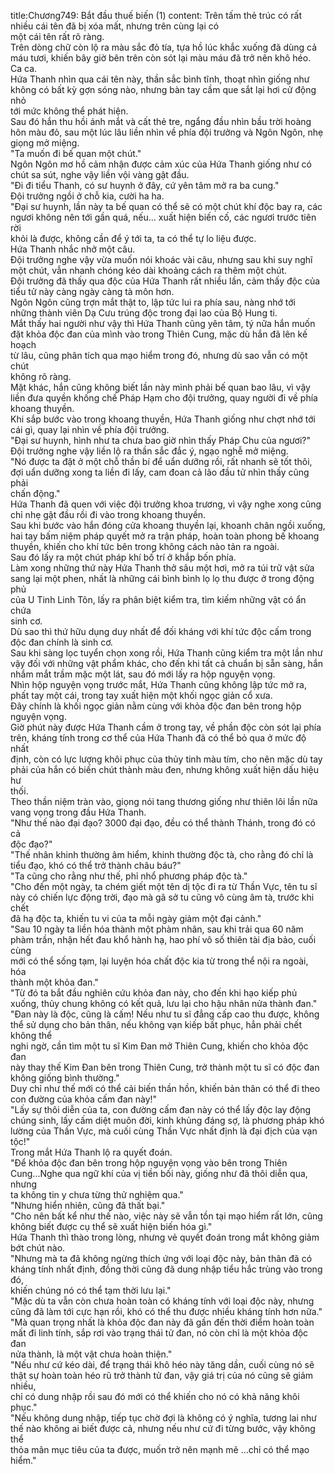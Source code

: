title:Chương749: Bắt đầu thuế biến (1)
content:
Trên tấm thẻ trúc có rất nhiều cái tên đã bị xóa mất, nhưng trên cùng lại có<br>một cái tên rất rõ ràng.<br>Trên dòng chữ còn lộ ra màu sắc đỏ tía, tựa hồ lúc khắc xuống đã dùng cả<br>máu tươi, khiến bây giờ bên trên còn sót lại màu máu đã trở nên khô héo.<br>Ca ca.<br>Hứa Thanh nhìn qua cái tên này, thần sắc bình tĩnh, thoạt nhìn giống như<br>không có bất kỳ gợn sóng nào, nhưng bàn tay cầm que sắt lại hơi cử động nhỏ<br>tới mức không thể phát hiện.<br>Sau đó hắn thu hồi ánh mắt và cất thẻ tre, ngẩng đầu nhìn bầu trời hoàng<br>hôn màu đỏ, sau một lúc lâu liền nhìn về phía đội trưởng và Ngôn Ngôn, nhẹ<br>giọng mở miệng.<br>"Ta muốn đi bế quan một chút."<br>Ngôn Ngôn mơ hồ cảm nhận được cảm xúc của Hứa Thanh giống như có<br>chút sa sút, nghe vậy liền vội vàng gật đầu.<br>"Đi đi tiểu Thanh, có sư huynh ở đây, cứ yên tâm mở ra ba cung."<br>Đội trưởng ngồi ở chỗ kia, cười ha ha.<br>"Đại sư huynh, lần này ta bế quan có thể sẽ có một chút khí độc bay ra, các<br>ngươi không nên tới gần quá, nếu... xuất hiện biến cố, các ngươi trước tiên rời<br>khỏi là được, không cần để ý tới ta, ta có thể tự lo liệu được.<br>Hứa Thanh nhắc nhở một câu.<br>Đội trưởng nghe vậy vừa muốn nói khoác vài câu, nhưng sau khi suy nghĩ<br>một chút, vẫn nhanh chóng kéo dài khoảng cách ra thêm một chút.<br>Đội trưởng đã thấy qua độc của Hứa Thanh rất nhiều lần, cảm thấy độc của<br>tiểu tử này càng ngày càng tà môn hơn.<br>Ngôn Ngôn cũng trợn mắt thật to, lập tức lui ra phía sau, nàng nhớ tới<br>những thành viên Dạ Cưu trúng độc trong đại lao của Bộ Hung ti.<br>Mắt thấy hai người như vậy thì Hứa Thanh cũng yên tâm, tý nữa hắn muốn<br>đặt khỏa độc đan của mình vào trong Thiên Cung, mặc dù hắn đã lên kế hoạch<br>từ lâu, cũng phân tích qua mạo hiểm trong đó, nhưng dù sao vẫn có một chút<br>không rõ ràng.<br>Mặt khác, hắn cũng không biết lần này mình phải bế quan bao lâu, vì vậy<br>liền đưa quyền khống chế Pháp Hạm cho đội trưởng, quay người đi về phía<br>khoang thuyền.<br>Khi sắp bước vào trong khoang thuyền, Hứa Thanh giống như chợt nhớ tới<br>cái gì, quay lại nhìn về phía đội trưởng.<br>"Đại sư huynh, hình như ta chưa bao giờ nhìn thấy Pháp Chu của ngươi?"<br>Đội trưởng nghe vậy liền lộ ra thần sắc đắc ý, ngạo nghễ mở miệng.<br>"Nó được ta đặt ở một chỗ thần bí để uẩn dưỡng rồi, rất nhanh sẽ tốt thôi,<br>đợi uẩn dưỡng xong ta liền đi lấy, cam đoan cả lão đầu tử nhìn thấy cũng phải<br>chấn động."<br>Hứa Thanh đã quen với việc đội trưởng khoa trương, vì vậy nghe xong cũng<br>chỉ nhẹ gật đầu rồi đi vào trong khoang thuyền.<br>Sau khi bước vào hắn đóng cửa khoang thuyền lại, khoanh chân ngồi xuống,<br>hai tay bấm niệm pháp quyết mở ra trận pháp, hoàn toàn phong bế khoang<br>thuyền, khiến cho khí tức bên trong không cách nào tản ra ngoài.<br>Sau đó lấy ra một chút pháp khí bố trí ở khắp bốn phía.<br>Làm xong những thứ này Hứa Thanh thở sâu một hơi, mở ra túi trữ vật sửa<br>sang lại một phen, nhất là những cái bình bình lọ lọ thu được ở trong động phủ<br>của U Tinh Linh Tôn, lấy ra phân biệt kiểm tra, tìm kiếm những vật có ẩn chứa<br>sinh cơ.<br>Dù sao thì thứ hữu dụng duy nhất để đối kháng với khí tức độc cấm trong<br>độc đan chính là sinh cơ.<br>Sau khi sàng lọc tuyển chọn xong rồi, Hứa Thanh cũng kiểm tra một lần như<br>vậy đối với những vật phẩm khác, cho đến khi tất cả chuẩn bị sẵn sàng, hắn<br>nhắm mắt trầm mặc một lát, sau đó mới lấy ra hộp nguyện vọng.<br>Nhìn hộp nguyện vọng trước mắt, Hứa Thanh cũng không lập tức mở ra,<br>phất tay một cái, trong tay xuất hiện một khối ngọc giản cổ xưa.<br>Đây chính là khối ngọc giản nằm cùng với khỏa độc đan bên trong hộp<br>nguyện vọng.<br>Giờ phút này được Hứa Thanh cầm ở trong tay, về phần độc còn sót lại phía<br>trên, kháng tính trong cơ thể của Hứa Thanh đã có thể bỏ qua ở mức độ nhất<br>định, còn có lực lượng khôi phục của thủy tinh màu tím, cho nên mặc dù tay<br>phải của hắn có biến chút thành màu đen, nhưng không xuất hiện dấu hiệu hư<br>thối.<br>Theo thần niệm tràn vào, giọng nói tang thương giống như thiên lôi lần nữa<br>vang vọng trong đầu Hứa Thanh.<br>"Như thế nào đại đạo? 3000 đại đạo, đều có thể thành Thánh, trong đó có cả<br>độc đạo?"<br>"Thế nhân khinh thường âm hiểm, khinh thường độc tà, cho rằng đó chỉ là<br>tiểu đạo, khó có thể trở thành châu báu?"<br>"Ta cũng cho rằng như thế, phỉ nhổ phương pháp độc tà."<br>"Cho đến một ngày, ta chém giết một tên dị tộc đi ra từ Thần Vực, tên tu sĩ<br>này có chiến lực động trời, đạo mà gã sở tu cũng vô cùng âm tà, trước khi chết<br>đã hạ độc ta, khiến tu vi của ta mỗi ngày giảm một đại cảnh."<br>"Sau 10 ngày ta liền hóa thành một phàm nhân, sau khi trải qua 60 năm<br>phàm trần, nhận hết đau khổ hành hạ, hao phí vô số thiên tài địa bảo, cuối cùng<br>mới có thể sống tạm, lại luyện hóa chất độc kia từ trong thể nội ra ngoài, hóa<br>thành một khỏa đan."<br>"Từ đó ta bắt đầu nghiên cứu khỏa đan này, cho đến khi hạo kiếp phủ<br>xuống, thủy chung không có kết quả, lưu lại cho hậu nhân nửa thành đan."<br>"Đan này là độc, cũng là cấm! Nếu như tu sĩ đẳng cấp cao thu được, không<br>thể sử dụng cho bản thân, nếu không vạn kiếp bất phục, hẳn phải chết không thể<br>nghi ngờ, cần tìm một tu sĩ Kim Đan mở Thiên Cung, khiến cho khỏa độc đan<br>này thay thế Kim Đan bên trong Thiên Cung, trở thành một tu sĩ có độc đan<br>không giống bình thường."<br>Duy chỉ như thế mới có thể cải biến thần hồn, khiến bản thân có thể đi theo<br>con đường của khỏa cấm đan này!"<br>"Lấy sự thôi diễn của ta, con đường cấm đan này có thể lấy độc lay động<br>chúng sinh, lấy cấm diệt muôn đời, kinh khủng đáng sợ, là phương pháp khó<br>lường của Thần Vực, mà cuối cùng Thần Vực nhất định là đại địch của vạn<br>tộc!"<br>Trong mắt Hứa Thanh lộ ra quyết đoán.<br>"Để khỏa độc đan bên trong hộp nguyện vọng vào bên trong Thiên<br>Cung...Nghe qua ngữ khí của vị tiền bối này, giống như đã thôi diễn qua, nhưng<br>ta không tin y chưa từng thử nghiệm qua."<br>"Nhưng hiển nhiên, cũng đã thất bại."<br>"Cho nên bất kể như thế nào, việc này sẽ vẫn tồn tại mạo hiểm rất lớn, cũng<br>không biết được cụ thể sẽ xuất hiện biến hóa gì."<br>Hứa Thanh thì thào trong lòng, nhưng vẻ quyết đoán trong mắt không giảm<br>bớt chút nào.<br>"Nhưng mà ta đã không ngừng thích ứng với loại độc này, bản thân đã có<br>kháng tính nhất định, đồng thời cũng đã dung nhập tiểu hắc trùng vào trong đó,<br>khiến chúng nó có thể tạm thời lưu lại."<br>"Mặc dù ta vẫn còn chưa hoàn toàn có kháng tính với loại độc này, nhưng<br>cũng đã làm tới cực hạn rồi, khó có thể thu được nhiều kháng tính hơn nữa."<br>"Mà quan trọng nhất là khỏa độc đan này đã gần đến thời điểm hoàn toàn<br>mất đi linh tính, sắp rơi vào trạng thái tử đan, nó còn chỉ là một khỏa độc đan<br>nửa thành, là một vật chưa hoàn thiện."<br>"Nếu như cứ kéo dài, để trạng thái khô héo này tăng dần, cuối cùng nó sẽ<br>thật sự hoàn toàn héo rũ trở thành tử đan, vậy giá trị của nó cũng sẽ giảm nhiều,<br>chỉ có dung nhập rồi sau đó mới có thể khiến cho nó có khả năng khôi phục."<br>"Nếu không dung nhập, tiếp tục chờ đợi là không có ý nghĩa, tương lai như<br>thế nào không ai biết được cả, nhưng nếu như cứ đi từng bước, vậy không thể<br>thỏa mãn mục tiêu của ta được, muốn trở nên mạnh mẽ …chỉ có thể mạo hiểm."